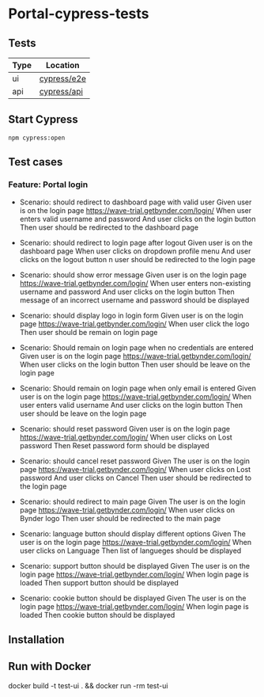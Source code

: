 # Portal-cypress-tests

## Tests

| Type | Location                     |
| ---- | ---------------------------- |
| ui   | [cypress/e2e](./cypress/e2e) |
| api  | [cypress/api](./cypress/api) |

## Start Cypress

```shell
npm cypress:open
```

## Test cases

### Feature: Portal login

- Scenario: should redirect to dashboard page with valid user
  Given user is on the login page https://wave-trial.getbynder.com/login/
  When user enters valid username and password
  And user clicks on the login button
  Then user should be redirected to the dashboard page

- Scenario: should redirect to login page after logout
  Given user is on the dashboard page
  When user clicks on dropdown profile menu
  And user clicks on the logout button
  n user should be redirected to the login page

- Scenario: should show error message
  Given user is on the login page https://wave-trial.getbynder.com/login/
  When user enters non-existing username and password
  And user clicks on the login button
  Then message of an incorrect username and password should be displayed

- Scenario: should display logo in login form
  Given user is on the login page https://wave-trial.getbynder.com/login/
  When user click the logo
  Then user should be remain on login page

- Scenario: Should remain on login page when no credentials are entered
  Given user is on the login page https://wave-trial.getbynder.com/login/
  When user clicks on the login button
  Then user should be leave on the login page

- Scenario: Should remain on login page when only email is entered
  Given user is on the login page https://wave-trial.getbynder.com/login/
  When user enters valid username
  And user clicks on the login button
  Then user should be leave on the login page

- Scenario: should reset password
  Given user is on the login page https://wave-trial.getbynder.com/login/
  When user clicks on Lost password
  Then Reset password form should be displayed

- Scenario: should cancel reset password
  Given The user is on the login page https://wave-trial.getbynder.com/login/
  When user clicks on Lost password
  And user clicks on Cancel
  Then user should be redirected to the login page

- Scenario: should redirect to main page
  Given The user is on the login page https://wave-trial.getbynder.com/login/
  When user clicks on Bynder logo
  Then user should be redirected to the main page

- Scenario: language button should display different options
  Given The user is on the login page https://wave-trial.getbynder.com/login/
  When user clicks on Language
  Then list of langueges should be displayed

- Scenario: support button should be displayed
  Given The user is on the login page https://wave-trial.getbynder.com/login/
  When login page is loaded
  Then support button should be displayed

- Scenario: cookie button should be displayed
  Given The user is on the login page https://wave-trial.getbynder.com/login/
  When login page is loaded
  Then cookie button should be displayed

## Installation

## Run with Docker

docker build -t test-ui . && docker run -rm test-ui
